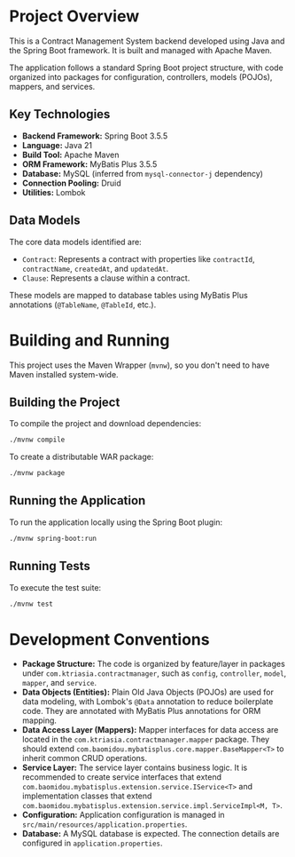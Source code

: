 # Project Overview

This is a Contract Management System backend developed using Java and the Spring Boot framework. It is built and managed with Apache Maven.

The application follows a standard Spring Boot project structure, with code organized into packages for configuration, controllers, models (POJOs), mappers, and services.

## Key Technologies

*   **Backend Framework:** Spring Boot 3.5.5
*   **Language:** Java 21
*   **Build Tool:** Apache Maven
*   **ORM Framework:** MyBatis Plus 3.5.5
*   **Database:** MySQL (inferred from `mysql-connector-j` dependency)
*   **Connection Pooling:** Druid
*   **Utilities:** Lombok

## Data Models

The core data models identified are:
*   `Contract`: Represents a contract with properties like `contractId`, `contractName`, `createdAt`, and `updatedAt`.
*   `Clause`: Represents a clause within a contract.

These models are mapped to database tables using MyBatis Plus annotations (`@TableName`, `@TableId`, etc.).

# Building and Running

This project uses the Maven Wrapper (`mvnw`), so you don't need to have Maven installed system-wide.

## Building the Project

To compile the project and download dependencies:
```bash
./mvnw compile
```

To create a distributable WAR package:
```bash
./mvnw package
```

## Running the Application

To run the application locally using the Spring Boot plugin:
```bash
./mvnw spring-boot:run
```

## Running Tests

To execute the test suite:
```bash
./mvnw test
```

# Development Conventions

*   **Package Structure:** The code is organized by feature/layer in packages under `com.ktriasia.contractmanager`, such as `config`, `controller`, `model`, `mapper`, and `service`.
*   **Data Objects (Entities):** Plain Old Java Objects (POJOs) are used for data modeling, with Lombok's `@Data` annotation to reduce boilerplate code. They are annotated with MyBatis Plus annotations for ORM mapping.
*   **Data Access Layer (Mappers):** Mapper interfaces for data access are located in the `com.ktriasia.contractmanager.mapper` package. They should extend `com.baomidou.mybatisplus.core.mapper.BaseMapper<T>` to inherit common CRUD operations.
*   **Service Layer:** The service layer contains business logic. It is recommended to create service interfaces that extend `com.baomidou.mybatisplus.extension.service.IService<T>` and implementation classes that extend `com.baomidou.mybatisplus.extension.service.impl.ServiceImpl<M, T>`.
*   **Configuration:** Application configuration is managed in `src/main/resources/application.properties`.
*   **Database:** A MySQL database is expected. The connection details are configured in `application.properties`.